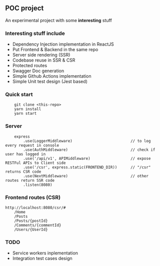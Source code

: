 ## POC project
An experimental project with some **interesting** stuff

### Interesting stuff include
- Dependency Injection implementation in ReactJS
- Put Frontend & Backend in the same repo
- Server side rendering (SSR)
- Codebase reuse in SSR & CSR
- Protected routes
- Swagger Doc generation
- Simple Github Actions implementation
- Simple Unit test design (Jest based)

### Quick start
```
    git clone <this-repo>
    yarn install
    yarn start
```

### Server
```
    express
        .use(LoggerMiddleware)                          // to log every request in console
        .use(AuthMiddleware)                            // check if user has logged in
        .use('/api/v1', APIMiddleware)                  // expose RESTFul APIs to Client side
        .use('/csr', express.static(FRONTEND_DIR))      // "/csr" returns CSR code
        .use(NextMiddleware)                            // other routes return SSR code
        .listen(8080)
```

### Frontend routes (CSR)
```
http://localhost:8080/csr/#
    /Home
    /Posts
    /Posts/{postId}
    /Comments/{commentId}
    /Users/{UserId}
```

### TODO
- Service workers inplementation
- Integration test cases design